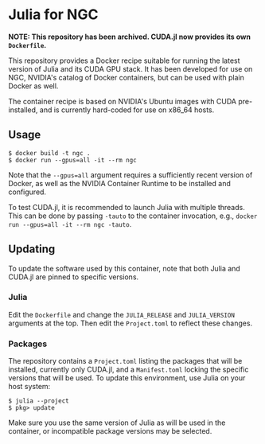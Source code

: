 # Julia for NGC

**NOTE: This repository has been archived. CUDA.jl now provides its own `Dockerfile`.**

This repository provides a Docker recipe suitable for running the latest version
of Julia and its CUDA GPU stack. It has been developed for use on NGC, NVIDIA's
catalog of Docker containers, but can be used with plain Docker as well.

The container recipe is based on NVIDIA's Ubuntu images with CUDA pre-installed,
and is currently hard-coded for use on x86_64 hosts.


## Usage

```
$ docker build -t ngc .
$ docker run --gpus=all -it --rm ngc
```

Note that the `--gpus=all` argument requires a sufficiently recent version of
Docker, as well as the NVIDIA Container Runtime to be installed and configured.

To test CUDA.jl, it is recommended to launch Julia with multiple threads. This
can be done by passing `-tauto` to the container invocation, e.g., `docker run
--gpus=all -it --rm ngc -tauto`.


## Updating

To update the software used by this container, note that both Julia and CUDA.jl
are pinned to specific versions.


### Julia

Edit the `Dockerfile` and change the `JULIA_RELEASE` and `JULIA_VERSION`
arguments at the top. Then edit the `Project.toml` to reflect these changes.

### Packages

The repository contains a `Project.toml` listing the packages that will be
installed, currently only CUDA.jl, and a `Manifest.toml` locking the specific
versions that will be used. To update this environment, use Julia on your host
system:

```
$ julia --project
$ pkg> update
```

Make sure you use the same version of Julia as will be used in the container, or
incompatible package versions may be selected.
